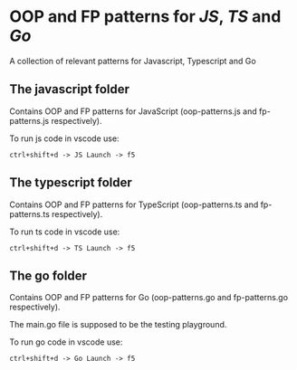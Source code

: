 # OOP and FP patterns for **_JS_**, **_TS_** and **_Go_**

A collection of relevant patterns for Javascript, Typescript and Go

## The **javascript** folder

Contains OOP and FP patterns for JavaScript (oop-patterns.js and fp-patterns.js respectively).

To run js code in vscode use:

```input
ctrl+shift+d -> JS Launch -> f5
```

## The **typescript** folder

Contains OOP and FP patterns for TypeScript (oop-patterns.ts and fp-patterns.ts respectively).

To run ts code in vscode use:

```input
ctrl+shift+d -> TS Launch -> f5
```

## The **go** folder

Contains OOP and FP patterns for Go (oop-patterns.go and fp-patterns.go respectively).

The main.go file is supposed to be the testing playground.

To run go code in vscode use:

```input
ctrl+shift+d -> Go Launch -> f5
```
